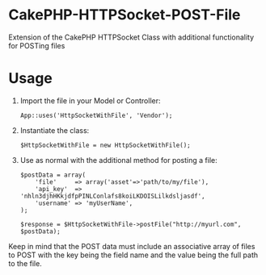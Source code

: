 CakePHP-HTTPSocket-POST-File
============================

Extension of the CakePHP HTTPSocket Class with additional functionality for POSTing files

Usage
=====

1.  Import the file in your Model or Controller:
        
        App::uses('HttpSocketWithFile', 'Vendor');

2.  Instantiate the class:
		
		$HttpSocketWithFile = new HttpSocketWithFile();
		
3.  Use as normal with the additional method for posting a file:

		$postData = array(
            'file'     => array('asset'=>'path/to/my/file'),
            'api_key'  => 'nhln3djhHKkjdfpPINLConlafs8koiLKDOISLilkdsljasdf',
            'username' => 'myUserName',
        );

        $response = $HttpSocketWithFile->postFile("http://myurl.com", $postData);

Keep in mind that the POST data must include an associative array of files to POST with the key being the field name and the value being the full path to the file.